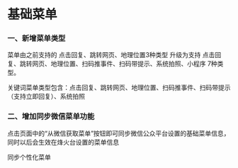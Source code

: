 # 基础菜单

### 一、新增菜单类型

菜单由之前支持的 点击回复、跳转网页、地理位置3种类型  升级为支持 点击回复、跳转网页、地理位置、扫码推事件、扫码带提示、系统拍照、小程序 7种类型。

关键词菜单类型包含：点击回复、跳转网页、地理位置、扫码推事件、扫码带提示（支持立即回复）、系统拍照

### 二、增加同步微信菜单功能

点击页面中的“从微信获取菜单”按钮即可同步微信公众平台设置的基础菜单信息，同时以后会生效在烽火台设置的菜单信息

同步个性化菜单

